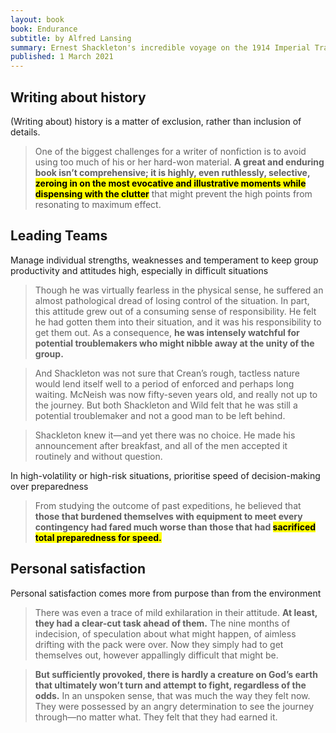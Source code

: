 ```yaml
---
layout: book
book: Endurance
subtitle: by Alfred Lansing
summary: Ernest Shackleton's incredible voyage on the 1914 Imperial Trans-Antarctic Expedition.
published: 1 March 2021
---
```


## Writing about history
(Writing about) history is a matter of exclusion, rather than inclusion of details.
> One of the biggest challenges for a writer of nonfiction is to avoid using too much of his or her hard-won material. **A great and enduring book isn’t comprehensive; it is highly, even ruthlessly, selective, <mark>zeroing in on the most evocative and illustrative moments while dispensing with the clutter</mark>** that might prevent the high points from resonating to maximum effect.

## Leading Teams
Manage individual strengths, weaknesses and temperament to keep group productivity and attitudes high, especially in difficult situations
> Though he was virtually fearless in the physical sense, he suffered an almost pathological dread of losing control of the situation. In part, this attitude grew out of a consuming sense of responsibility. He felt he had gotten them into their situation, and it was his responsibility to get them out. As a consequence, **he was intensely watchful for potential troublemakers who might nibble away at the unity of the group.**

> And Shackleton was not sure that Crean’s rough, tactless nature would lend itself well to a period of enforced and perhaps long waiting. McNeish was now fifty-seven years old, and really not up to the journey. But both Shackleton and Wild felt that he was still a potential troublemaker and not a good man to be left behind.

>  Shackleton knew it—and yet there was no choice. He made his announcement after breakfast, and all of the men accepted it routinely and without question.


In high-volatility or high-risk situations, prioritise speed of decision-making over preparedness
> From studying the outcome of past expeditions, he believed that **those that burdened themselves with equipment to meet every contingency had fared much worse than those that had <mark>sacrificed total preparedness for speed.</mark>**

## Personal satisfaction
Personal satisfaction comes more from purpose than from the environment
> There was even a trace of mild exhilaration in their attitude. **At least, they had a clear-cut task ahead of them.** The nine months of indecision, of speculation about what might happen, of aimless drifting with the pack were over. Now they simply had to get themselves out, however appallingly difficult that might be.

> **But sufficiently provoked, there is hardly a creature on God’s earth that ultimately won’t turn and attempt to fight, regardless of the odds.** In an unspoken sense, that was much the way they felt now. They were possessed by an angry determination to see the journey through—no matter what. They felt that they had earned it.
